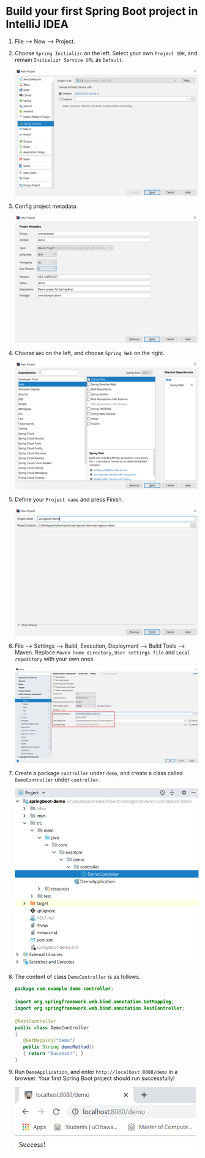 # Build your first Spring Boot project in IntelliJ IDEA

1. File --> New --> Project.

2. Choose `Spring Initializr` on the left. Select your own `Project SDK`, and remain `Initializr Service URL` as `Default`.   

    ![](images/step2.png)

3. Config project metadata.
   
    ![](images/step3.png)

4. Choose `Web` on the left, and choose `Spring Web` on the right.   

    ![](images/step4.png)

5. Define your `Project name` and press Finish.   
   
    ![](images/step5.png)

6. File --> Settings --> Build, Execution, Deployment --> Build Tools --> Maven. Replace `Maven home directory`, `User settings file` and `Local repository` with your own ones. 
   
    ![](images/step6.png)

7. Create a package `controller` under `demo`, and create a class called `DemoController` under `controller`.   

    ![](images/step7.png)

8. The content of class `DemoController` is as follows.
    ```java
    package com.example.demo.controller;

    import org.springframework.web.bind.annotation.GetMapping;
    import org.springframework.web.bind.annotation.RestController;

    @RestController
    public class DemoController
    {
       @GetMapping("demo")
       public String demoMethod()
       { return "Success!"; }
    }
    ```

9. Run `DemoApplication`, and enter `http://localhost:8080/demo` in a browser. Your first Spring Boot project should run successfully!   
   
    ![](images/step9.png)